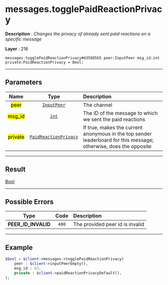 # messages.togglePaidReactionPrivacy

**Description** : *Changes the privacy of already sent paid reactions on a specific message*

**Layer** : 216

```tl
messages.togglePaidReactionPrivacy#435885b5 peer:InputPeer msg_id:int private:PaidReactionPrivacy = Bool;
```

---

## Parameters

| Name | Type | Description |
| :---: | :---: | :--- |
| <mark>peer</mark> | [`InputPeer`](type/InputPeer) | The channel |
| <mark>msg_id</mark> | [`int`](type/int) | The ID of the message to which we sent the paid reactions |
| <mark>private</mark> | [`PaidReactionPrivacy`](type/PaidReactionPrivacy) | If true, makes the current anonymous in the top sender leaderboard for this message; otherwise, does the opposite |

---

## Result

[Bool](type/Bool)

---

## Possible Errors

| Type | Code | Description |
| :---: | :---: | :--- |
| **PEER_ID_INVALID** | `400` | The provided peer id is invalid |

---

## Example

```php
$bool = $client->messages->togglePaidReactionPrivacy(
	peer : $client->inputPeerEmpty(),
	msg_id : 63,
	private : $client->paidReactionPrivacyDefault(),
);
```
